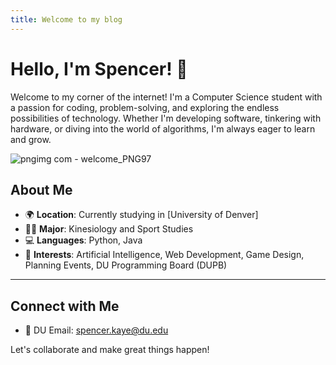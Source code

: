 ```yaml
---
title: Welcome to my blog
---
```


# Hello, I'm Spencer! 👋  

Welcome to my corner of the internet! I'm a Computer Science student with a passion for coding, problem-solving, and exploring the endless possibilities of technology. Whether I'm developing software, tinkering with hardware, or diving into the world of algorithms, I'm always eager to learn and grow.

![pngimg com - welcome_PNG97](https://github.com/user-attachments/assets/fe5f8849-e7cd-4183-8f7e-e66d5663f343)

## About Me

- 🌍 **Location**: Currently studying in [University of Denver]
- 👨‍🎓 **Major**: Kinesiology and Sport Studies
- 💻 **Languages**: Python, Java
- 🚀 **Interests**: Artificial Intelligence, Web Development, Game Design, Planning Events, DU Programming Board (DUPB)

---

## Connect with Me

- 📧 DU Email: spencer.kaye@du.edu
  
Let's collaborate and make great things happen!
